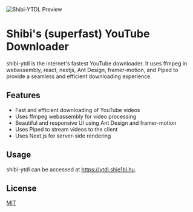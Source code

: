 ![Shibi-YTDL Preview](https://i.imgur.com/71zE72J.gif)

# Shibi's (superfast) YouTube Downloader

shibi-ytdl is the internet's fastest YouTube downloader. It uses ffmpeg in webassembly, react, nextjs, Ant Design, framer-motion, and Piped to provide a seamless and efficient downloading experience.

## Features

- Fast and efficient downloading of YouTube videos
- Uses ffmpeg webassembly for video processing
- Beautiful and responsive UI using Ant Design and framer-motion
- Uses Piped to stream videos to the client
- Uses Next.js for server-side rendering

## Usage

shibi-ytdl can be accessed at https://ytdl.shie1bi.hu.

## License

[MIT](https://opensource.org/licenses/MIT)
